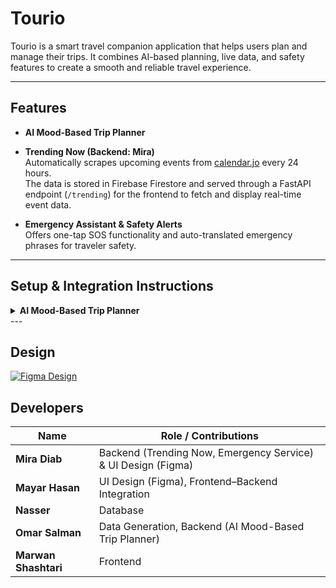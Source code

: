  # Tourio

Tourio is a smart travel companion application that helps users plan and manage their trips. It combines AI-based planning, live data, and safety features to create a smooth and reliable travel experience.

---

## Features

- **AI Mood-Based Trip Planner**  


- **Trending Now (Backend: Mira)**  
  Automatically scrapes upcoming events from [calendar.jo](https://calendar.jo) every 24 hours.  
  The data is stored in Firebase Firestore and served through a FastAPI endpoint (`/trending`) for the frontend to fetch and display real-time event data.

- **Emergency Assistant & Safety Alerts**  
  Offers one-tap SOS functionality and auto-translated emergency phrases for traveler safety.

---

## Setup & Integration Instructions

<details>
<summary><b>AI Mood-Based Trip Planner</b></summary>

**Backend:** `ai-planner-service`  
**Frontend:** Flutter  

**Setup Steps:**
1. Navigate to the Project Directory and Activate the Virtual Environment:

```bash
cd /Users/mayaryasein/Downloads/tourio_clean
source backend_api/.venv-api/bin/activate
```
2. Point to your actual Firebase key (the file is inside backend_api/):

```bash
export GOOGLE_APPLICATION_CREDENTIALS="$(pwd)/backend_api/new_tourio_key_python.json"
```

3. Tell the API where the model file is:

```bash
export TOURIO_MODEL_PATH="$(pwd)/backend_api/TourioModel.keras"
```

4. Make sure we read from the right Firestore collection:

```bash
export TOURIO_LOC_COLLECTION="Locations"
```

5. Start the API on the port you’re using:
```bash
uvicorn backend_api.app:app --host 0.0.0.0 --port 8127 --reload
```

You might have to change the port number, then open this link with the correct port:
http://127.0.0.1:8127/docs#/

If you change the port number, make sure to also update the URL in:
lib/services/api.dart
```


1. Run the FastAPI backend on port `8000`.  
2. Add your OpenWeatherMap API key to the `.env` file.  
3. In Flutter, call the `/plan-trip` endpoint to retrieve AI-generated itineraries.

</details>

<details>
<summary><b>Trending Now (Mira)</b></summary>

**Backend:** `trending-service`  
**Purpose:** Scrapes event data from [calendar.jo](https://calendar.jo) every 24 hours and serves it via `/trending`.  


**To activate the scraper, run the following commands in your terminal:**
```bash
cd "/Users/mayaryasein/Downloads/tourio_clean/backend_api"
source backend_api/.venv-api/bin/activate
pip install -r backend_api/requirements.txt   # (Run once)
export GOOGLE_APPLICATION_CREDENTIALS="$(pwd)/backend_api/new_tourio_key_python.json"
uvicorn backend_api.Event_Scraper:app --host 0.0.0.0 --port 8000 --reload
```
</details>
---

## Design
[![Figma Design](https://img.shields.io/badge/Figma-Design-blue?logo=figma)](https://www.figma.com/file/Zaen0sR7mtfpdEhu1beEey/Tourio?type=design&node-id=0%3A1&mode=design&t=sjqqiXtqNg2a94RO-1)


## Developers

| Name            | Role / Contributions |
|-----------------|----------------------|
| **Mira Diab**   | Backend (Trending Now, Emergency Service) & UI Design (Figma) |
| **Mayar Hasan** | UI Design (Figma), Frontend–Backend Integration |
| **Nasser**      | Database |
| **Omar Salman** | Data Generation, Backend (AI Mood-Based Trip Planner) |
| **Marwan Shashtari** | Frontend |

